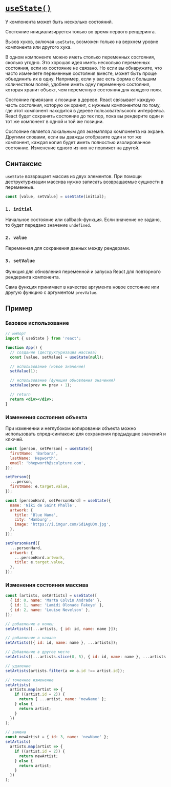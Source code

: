 # [`useState()`](../index.md)

У компонента может быть несколько состояний.

Состояние инициализируется только во время первого рендеринга.

Вызов хуков, включая `useState`, возможен только на верхнем уровне компонента или другого хука.

В одном компоненте можно иметь столько переменных состояния, сколько угодно. Это хорошая идея иметь несколько переменных состояния, если их состояние не связано. Но если вы обнаружите, что часто изменяете переменные состояния вместе, может быть проще объединить их в одну. Например, если у вас есть форма с большим количеством полей, удобнее иметь одну переменную состояния, которая хранит объект, чем переменную состояния для каждого поля.

Состояние привязано к позиции в дереве. React связывает каждую часть состояния, которую он хранит, с нужным компонентом по тому, где этот компонент находится в дереве пользовательского интерфейса. React будет сохранять состояние до тех пор, пока вы рендерите один и тот же компонент в одной и той же позиции.

Состояние является локальным для экземпляра компонента на экране. Другими словами, если вы дважды отобразите один и тот же компонент, каждая копия будет иметь полностью изолированное состояние. Изменение одного из них не повлияет на другой.

## Синтаксис

`useState` возвращает массив из двух элементов. При помощи деструктуризации массива нужно записать возвращаемые сущности в переменные.

```jsx
const [value, setValue] = useState(initial);
```

### `1. initial`

Начальное состояние или callback-функция. Если значение не задано, то будет передано значение `undefined`.

### `2. value`

Переменная для сохранения данных между рендерами.

### `3. setValue`

Функция для обновления переменной и запуска React для повторного рендеринга компонента.

Сама функция принимает в качестве аргумента новое состояние или другую функцию с аргументом `prevValue`.

## Пример

### Базовое использование

```jsx
// импорт
import { useState } from 'react';

function App() {
  // создание (деструктуризация массива)
  const [value, setValue] = useState(null);

  // использование (новое значение)
  setValue(1);

  // использование (функция обновления значения)
  setValue(prev => prev + 1);

  // return
  return <div></div>;
}
```

### Изменения состояния объекта

При изменении и неглубоком копировании объекта можно использовать спред-синтаксис для сохранения предыдущих значений и ключей.

```jsx
const [person, setPerson] = useState({
  firstName: 'Barbara',
  lastName: 'Hepworth',
  email: 'bhepworth@sculpture.com',
});

setPerson({
  ...person,
  firstName: e.target.value,
});
```

```jsx
const [personHard, setPersonHard] = useState({
  name: 'Niki de Saint Phalle',
  artwork: {
    title: 'Blue Nana',
    city: 'Hamburg',
    image: 'https://i.imgur.com/Sd1AgUOm.jpg',
  },
});

setPersonHard({
  ...personHard,
  artwork: {
    ...personHard.artwork,
    title: e.target.value,
  },
});
```

### Изменения состояния массива

```jsx
const [artists, setArtists] = useState([
  { id: 0, name: 'Marta Colvin Andrade' },
  { id: 1, name: 'Lamidi Olonade Fakeye' },
  { id: 2, name: 'Louise Nevelson' },
]);

// добавление в конец
setArtists([...artists, { id: id, name: name }]);

// добавление в начало
setArtists([{ id: id, name: name }, ...artists]);

// Добавление в другое место
setArtists([...artists.slice(0, 5), { id: id, name: name }, ...artists.slice(5)]);

// удаление
setArtists(artists.filter(a => a.id !== artist.id));

// точечное изменение
setArtists(
  artists.map(artist => {
    if ((artist.id = 2)) {
      return { ...artist, name: 'newName' };
    } else {
      return artist;
    }
  })
);

// замена
const newArtist = { id: 3, name: 'newName' };
setArtists(
  artists.map(artist => {
    if ((artist.id = 2)) {
      return newArtist;
    } else {
      return artist;
    }
  })
);
```
